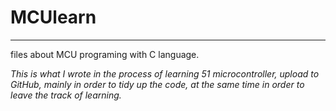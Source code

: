 # MCUlearn
---
files about MCU programing with C language.

*This is what I wrote in the process of learning 51 microcontroller, upload to GitHub, mainly in order to tidy up the code, at the same time in order to leave the track of learning.*
